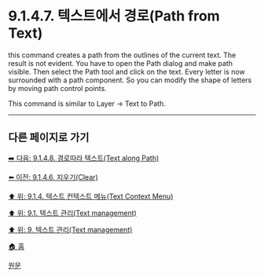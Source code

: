 # 9.1.4.7. 텍스트에서 경로(Path from Text)
this command creates a path from the outlines of the current text. The result is not evident. You have to open the Path dialog and make path visible. Then select the Path tool and click on the text. Every letter is now surrounded with a path component. So you can modify the shape of letters by moving path control points.

This command is similar to Layer → Text to Path.

***

## 다른 페이지로 가기
[➡️ 다음: 9.1.4.8. 경로따라 텍스트(Text along Path)](./09-01-04-text_context_menux-08-text_along_path.md)

[⬅️ 이전: 9.1.4.6. 지우기(Clear)](./09-01-04-text_context_menux-06-clear.md)

[⬆️ 위: 9.1.4. 텍스트 컨텍스트 메뉴(Text Context Menu)](./09-01-04-text_context_menu.md)

[⬆️ 위: 9.1. 텍스트 관리(Text management)](./09-01-text-management.md)

[⬆️ 위: 9. 텍스트 관리(Text management)](./09-00-text-management.md)

[🏠 홈](./00-home.md)

[원문](https://docs.gimp.org/2.10/ko/gimp-image-text-management.html#text-context-menu)

